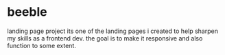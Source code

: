 # beeble
landing page project
its one of the landing pages i created to help sharpen my skills as a frontend dev.
the goal is to make it responsive and also function to some extent.

